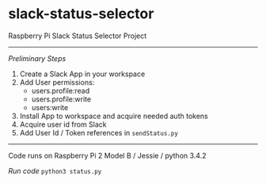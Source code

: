 # slack-status-selector
Raspberry Pi Slack Status Selector Project

************************************************************
*Preliminary Steps*

1. Create a Slack App in your workspace
2. Add User permissions:
   - users.profile:read
   - users.profile:write
   - users:write
3. Install App to workspace and acquire needed auth tokens
4. Acquire user id from Slack
5. Add User Id / Token references in `sendStatus.py`

*************************************************************

Code runs on Raspberry Pi 2 Model B / Jessie / python 3.4.2

*Run code*
`python3 status.py` 


